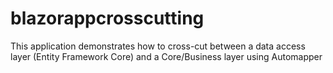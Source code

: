 # blazorappcrosscutting
This application demonstrates how to cross-cut between a data access layer (Entity Framework Core) and a Core/Business layer using Automapper
